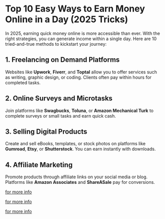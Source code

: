 # Top 10 Easy Ways to Earn Money Online in a Day (2025 Tricks)

In 2025, earning quick money online is more accessible than ever. With the right strategies, you can generate income within a single day. Here are 10 tried-and-true methods to kickstart your journey:

## 1. Freelancing on Demand Platforms  
Websites like **Upwork**, **Fiverr**, and **Toptal** allow you to offer services such as writing, graphic design, or coding. Clients often pay within hours for completed tasks.

## 2. Online Surveys and Microtasks  
Join platforms like **Swagbucks**, **Toluna**, or **Amazon Mechanical Turk** to complete surveys or small tasks and earn quick cash.

## 3. Selling Digital Products  
Create and sell eBooks, templates, or stock photos on platforms like **Gumroad**, **Etsy**, or **Shutterstock**. You can earn instantly with downloads.

## 4. Affiliate Marketing  
Promote products through affiliate links on your social media or blog. Platforms like **Amazon Associates** and **ShareASale** pay for conversions.

[ for more info](https://sites.google.com/view/chekpakadamdam/home)

[ for more info](https://sites.google.com/view/chekpakadamdam/home)

[ for more info](https://sites.google.com/view/chekpakadamdam/home)

